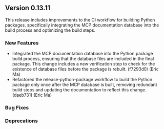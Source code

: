 ## Version 0.13.11

This release includes improvements to the CI workflow for building Python packages, specifically integrating the MCP documentation database into the build process and optimizing the build steps.

### New Features

- Integrated the MCP documentation database into the Python package build process, ensuring that the database files are included in the final package. This change includes a new verification step to check for the existence of database files before the package is rebuilt. (f7293d0) (Eric Ma)
- Refactored the release-python-package workflow to build the Python package only once after the MCP database is built, removing redundant build steps and updating the documentation to reflect this change. (daeb731) (Eric Ma)

### Bug Fixes

### Deprecations
